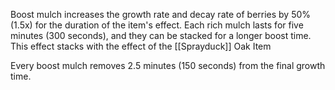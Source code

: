 Boost mulch increases the growth rate and decay rate of berries by 50% (1.5x) for the duration of the item's effect.  Each rich mulch lasts for five minutes (300 seconds), and they can be stacked for a longer boost time.  This effect stacks with the effect of the [[Sprayduck]] Oak Item

Every boost mulch removes 2.5 minutes (150 seconds) from the final growth time.